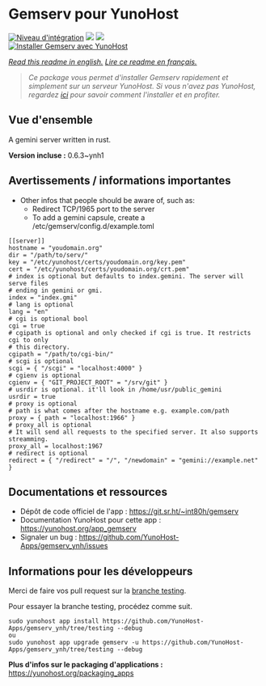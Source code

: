 # Gemserv pour YunoHost

[![Niveau d'intégration](https://dash.yunohost.org/integration/gemserv.svg)](https://dash.yunohost.org/appci/app/gemserv) ![](https://ci-apps.yunohost.org/ci/badges/gemserv.status.svg) ![](https://ci-apps.yunohost.org/ci/badges/gemserv.maintain.svg)  
[![Installer Gemserv avec YunoHost](https://install-app.yunohost.org/install-with-yunohost.svg)](https://install-app.yunohost.org/?app=gemserv)

*[Read this readme in english.](./README.md)*
*[Lire ce readme en français.](./README_fr.md)*

> *Ce package vous permet d'installer Gemserv rapidement et simplement sur un serveur YunoHost.
Si vous n'avez pas YunoHost, regardez [ici](https://yunohost.org/#/install) pour savoir comment l'installer et en profiter.*

## Vue d'ensemble

A gemini server written in rust.


**Version incluse :** 0.6.3~ynh1



## Avertissements / informations importantes

* Other infos that people should be aware of, such as:
    * Redirect TCP/1965 port to the server
    * To add a gemini capsule, create a /etc/gemserv/config.d/example.toml 

```
[[server]]
hostname = "youdomain.org"
dir = "/path/to/serv/"
key = "/etc/yunohost/certs/youdomain.org/key.pem"
cert = "/etc/yunohost/certs/youdomain.org/crt.pem"
# index is optional but defaults to index.gemini. The server will serve files
# ending in gemini or gmi.
index = "index.gmi"
# lang is optional
lang = "en"
# cgi is optional bool
cgi = true
# cgipath is optional and only checked if cgi is true. It restricts cgi to only
# this directory.
cgipath = "/path/to/cgi-bin/"
# scgi is optional
scgi = { "/scgi" = "localhost:4000" }
# cgienv is optional
cgienv = { "GIT_PROJECT_ROOT" = "/srv/git" }
# usrdir is optional. it'll look in /home/usr/public_gemini
usrdir = true
# proxy is optional
# path is what comes after the hostname e.g. example.com/path
proxy = { path = "localhost:1966" }
# proxy_all is optional
# It will send all requests to the specified server. It also supports streamming.
proxy_all = localhost:1967
# redirect is optional
redirect = { "/redirect" = "/", "/newdomain" = "gemini://example.net" }
```
## Documentations et ressources

* Dépôt de code officiel de l'app : https://git.sr.ht/~int80h/gemserv
* Documentation YunoHost pour cette app : https://yunohost.org/app_gemserv
* Signaler un bug : https://github.com/YunoHost-Apps/gemserv_ynh/issues

## Informations pour les développeurs

Merci de faire vos pull request sur la [branche testing](https://github.com/YunoHost-Apps/gemserv_ynh/tree/testing).

Pour essayer la branche testing, procédez comme suit.
```
sudo yunohost app install https://github.com/YunoHost-Apps/gemserv_ynh/tree/testing --debug
ou
sudo yunohost app upgrade gemserv -u https://github.com/YunoHost-Apps/gemserv_ynh/tree/testing --debug
```

**Plus d'infos sur le packaging d'applications :** https://yunohost.org/packaging_apps